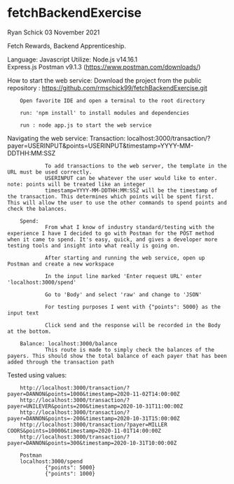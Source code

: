 # fetchBackendExercise

Ryan Schick
03 November 2021

Fetch Rewards, Backend Apprenticeship. 

Language: Javascript 
Utilize:  Node.js v14.16.1   
          Express.js
          Postman v9.1.3 (https://www.postman.com/downloads/)
   

How to start the web service:
        Download the project from the public repository : https://github.com/rmschick99/fetchBackendExercise.git

        Open favorite IDE and open a terminal to the root directory

        run: 'npm install' to install modules and dependencies 

        run : node app.js to start the web service
        
Navigating the web service:
        Transaction: localhost:3000/transaction/?payer=USERINPUT&points=USERINPUT&timestamp=YYYY-MM-DDTHH:MM:SSZ
                

                To add transactions to the web server, the template in the URL must be used correctly.
                USERINPUT can be whatever the user would like to enter. note: points will be treated like an integer
                timestamp=YYYY-MM-DDTHH:MM:SSZ will be the timestamp of the transaction. This determines which points will be spent first. This will allow the user to use the other commands to spend points and check the balances.

        Spend:
                From what I know of industry standard/testing with the experience I have I decided to go with Postman for the POST method when it came to spend. It's easy, quick, and gives a developer more testing tools and insight into what really is going on. 

                After starting and running the web service, open up Postman and create a new workspace

                In the input line marked 'Enter request URL' enter 'localhost:3000/spend'

                Go to 'Body' and select 'raw' and change to 'JSON'

                For testing purposes I went with {"points": 5000} as the input text

                Click send and the response will be recorded in the Body at the bottom. 

        Balance: localhost:3000/balance
                This route is made to simply check the balances of the payers. This should show the total balance of each payer that has been added through the transaction path

Tested using values:

        http://localhost:3000/transaction/?payer=DANNON&points=1000&timestamp=2020-11-02T14:00:00Z
        http://localhost:3000/transaction/?payer=UNILEVER&points=200&timestamp=2020-10-31T11:00:00Z
        http://localhost:3000/transaction/?payer=DANNON&points=-200&timestamp=2020-10-31T15:00:00Z
        http://localhost:3000/transaction/?payer=MILLER COORS&points=10000&timestamp=2020-11-01T14:00:00Z
        http://localhost:3000/transaction/?payer=DANNON&points=300&timestamp=2020-10-31T10:00:00Z

        Postman 
        localhost:3000/spend
                {"points": 5000}
                {"points": 1000}